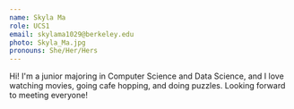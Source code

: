 ```yaml
---
name: Skyla Ma
role: UCS1 
email: skylama1029@berkeley.edu
photo: Skyla_Ma.jpg
pronouns: She/Her/Hers
---
```

Hi! I'm a junior majoring in Computer Science and Data Science, and I love watching movies, going cafe hopping, and doing puzzles. Looking forward to meeting everyone!